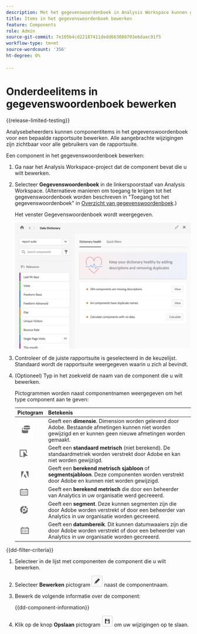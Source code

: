 ```yaml
---
description: Met het gegevenswoordenboek in Analysis Workspace kunnen gebruikers de verschillende componenten in Analysis Workspace, waaronder het beoogde gebruik, die zijn goedgekeurd, duplicaten zijn, catalogiseren en bijhouden, enzovoort.
title: Items in het gegevenswoordenboek bewerken
feature: Components
role: Admin
source-git-commit: 7e105b4cd22187411dedd663080703e6daec91f5
workflow-type: tm+mt
source-wordcount: '356'
ht-degree: 0%

---
```


# Onderdeelitems in gegevenswoordenboek bewerken

{{release-limited-testing}}

Analysebeheerders kunnen componentitems in het gegevenswoordenboek voor een bepaalde rapportsuite bewerken. Alle aangebrachte wijzigingen zijn zichtbaar voor alle gebruikers van de rapportsuite.

Een component in het gegevenswoordenboek bewerken:

1. Ga naar het Analysis Workspace-project dat de component bevat die u wilt bewerken.

1. Selecteer **Gegevenswoordenboek** in de linkerspoorstaaf van Analysis Workspace. (Alternatieve manieren om toegang te krijgen tot het gegevenswoordenboek worden beschreven in &quot;Toegang tot het gegevenswoordenboek&quot; in [Overzicht van gegevenswoordenboek](/help/analyze/analysis-workspace/components/data-dictionary/data-dictionary-overview.md).)

   Het venster Gegevenswoordenboek wordt weergegeven.

   ![Admin-weergave gegevenswoordenboek](assets/data-dictionary-admin.png)

1. Controleer of de juiste rapportsuite is geselecteerd in de keuzelijst. Standaard wordt de rapportsuite weergegeven waarin u zich al bevindt.

1. (Optioneel) Typ in het zoekveld de naam van de component die u wilt bewerken.

   Pictogrammen worden naast componentnamen weergegeven om het type component aan te geven:

   | Pictogram | Betekenis |
   |---------|----------|
   | ![Dimension-pictogram](assets/dimension-icon.png) | Geeft een **dimensie**. Dimension worden geleverd door Adobe. Bestaande afmetingen kunnen niet worden gewijzigd en er kunnen geen nieuwe afmetingen worden gemaakt. |
   | ![Metrisch pictogram](assets/default-metric-icon.png) | Geeft een **standaard metrisch** (niet berekend). De standaardmetriek worden verstrekt door Adobe en kan niet worden gewijzigd. |
   | ![Adobe-pictogram](assets/default-calc-metric-icon.png) | Geeft een **berekend metrisch sjabloon** of **segmentsjabloon**. Deze componenten worden verstrekt door Adobe en kunnen niet worden gewijzigd. |
   | ![Pictogram Rekenmachine](assets/calculated-metric-icon-created.png) | Geeft een **berekend metrisch** die door een beheerder van Analytics in uw organisatie werd gecreeerd. |
   | ![Segmentpictogram](assets/segment-icon.png) | Geeft een **segment**. Deze kunnen segmenten zijn die door Adobe worden verstrekt of door een beheerder van Analytics in uw organisatie worden gecreeerd. |
   | ![Pictogram Datumbereik](assets/date-range-icon.png) | Geeft een **datumbereik**. Dit kunnen datumwaaiers zijn die door Adobe worden verstrekt of door een beheerder van Analytics in uw organisatie worden gecreeerd. |

{{dd-filter-criteria}}

1. Selecteer in de lijst met componenten de component die u wilt bewerken.

1. Selecteer **Bewerken** pictogram ![Bewerkingspictogram gegevenswoordenboek](assets/data-dictionary-edit-icon.png) naast de componentnaam.

1. Bewerk de volgende informatie over de component:

   {{dd-component-information}}

1. Klik op de knop **Opslaan** pictogram ![Pictogram Gegevenswoordenboek opslaan](assets/data-dictionary-save-icon.png) om uw wijzigingen op te slaan.
